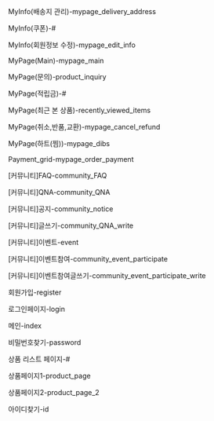 <p>MyInfo(배송지 관리)-mypage_delivery_address</p>
<p>MyInfo(쿠폰)-#</p>
<p>MyInfo(회원정보 수정)-mypage_edit_info</p>
<p>MyPage(Main)-mypage_main</p>
<p>MyPage(문의)-product_inquiry</p>
<p>MyPage(적립금)-#</p>
<p>MyPage(최근 본 상품)-recently_viewed_items</p>
<p>MyPage(취소,반품,교환)-mypage_cancel_refund</p>
<p>MyPage(하트(찜))-mypage_dibs</p>
<p>Payment_grid-mypage_order_payment</p>
<p>[커뮤니티]FAQ-community_FAQ</p>
<p>[커뮤니티]QNA-community_QNA</p>
<p>[커뮤니티]공지-community_notice</p>
<p>[커뮤니티]글쓰기-community_QNA_write</p>
<p>[커뮤니티]이벤트-event</p>
<p>[커뮤니티]이벤트참여-community_event_participate</p>
<p>[커뮤니티]이벤트참여글쓰기-community_event_participate_write</p>
<p>회원가입-register</p>
<p>로그인페이지-login</p>
<p>메인-index</p>
<p>비밀번호찾기-password</p>
<p>상품 리스트 페이지-#</p>
<p>상품페이지1-product_page</p>
<p>상품페이지2-product_page_2</p>
<p>아이디찾기-id</p>
